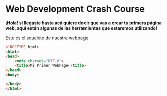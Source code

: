 # Web Development Crash Course

**¡Hola! sí llegaste hasta acá quiere decir que vas a crear tu primera página web, aquí están algunas de las herramientas que estaremos utilizando!**

Este es el squeleto de nuestra webpage
```html
<!DOCTYPE html>
<html>
<head>
    <meta charset="UTF-8">
    <title>Mi Primer WebPage</title>
</head>
<body>

</body>
</html>
```
